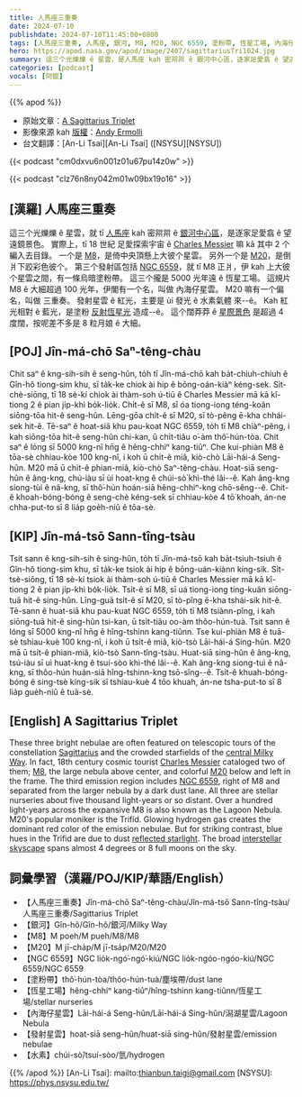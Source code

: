 ```yaml
---
title: 人馬座三重奏
date: 2024-07-10
publishdate: 2024-07-10T11:45:00+0800
tags: [人馬座三重奏, 人馬座, 銀河, M8, M20, NGC 6559, 塗粉帶, 恆星工場, 內海仔星雲, 發射星雲, 水素]
hero: https://apod.nasa.gov/apod/image/2407/sagittariusTri1024.jpg
summary: 這三个光爍爍 ê 星雲，是人馬座 kah 密喌喌 ê 銀河中心區，逐家足愛翕 ê 望遠鏡景色。
categories: [podcast]
vocals: [阿錕]
---
```


{{% apod %}}

- 原始文章：[A Sagittarius Triplet](https://apod.nasa.gov/apod/ap240710.html)
- 影像來源 kah [版權][copyright]：[Andy Ermolli](https://www.instagram.com/andyermolli/)
- 台文翻譯：[An-Li Tsai][An-Li Tsai] ([NSYSU][NSYSU])

{{< podcast "cm0dxvu6n001z01u67pu14z0w" >}}

{{< podcast "clz76n8ny042m01w09bx19o16" >}}

## [漢羅] 人馬座三重奏
這三个光爍爍 ê 星雲，就 tī [人馬座][Sagittarius] kah 密喌喌 ê [銀河中心區][central Milky Way]，是逐家足愛翕 ê 望遠鏡景色。
實際上，tī 18 世紀 足愛探索宇宙 ê [Charles Messier][Charles Messier] 嘛 kā 其中 2 个編入去目錄。
一个是 [M8][M8]，是倚中央頂懸上大彼个星雲。
另外一个是 [M20][M20]，是倒爿下跤彩色彼个。
第三个發射區包括 [NGC 6559][NGC 6559]，就 tī M8 正爿，伊 kah 上大彼个星雲之間，有一條烏暗塗粉帶。
這三个攏是 5000 光年遠 ê 恆星工場。
這規片 M8 ê 大細超過 100 光年，伊閣有一个名，叫做 內海仔星雲。
M20 嘛有一个偏名，叫做 三重奏。
發射星雲 ê 紅光，主要是 ùi 發光 ê 水素氣體 來--ê。
Kah 紅光相對 ê 藍光，是塗粉 [反射恆星光][reflected starlight] 造成--ê。
這个闊莽莽 ê [星際景色][interstellar skyscape] 是超過 4 度闊，按呢差不多是 8 粒月娘 ê 大細。

## [POJ] Jîn-má-chō Saⁿ-têng-chàu
Chit saⁿ ê kng-sih-sih ê seng-hûn, to̍h tī Jîn-má-chō kah ba̍t-chiuh-chiuh ê Gîn-hô tiong-sim khu, sī ta̍k-ke chiok ài hip ê bōng-oán-kiàⁿ kéng-sek.
Si̍t-chè-siōng, tī 18 sè-kí chiok ài thàm-soh ú-tiū ê Charles Messier mā kā kî-tiong 2 ê pian ji̍p-khì bo̍k-lio̍k.
Chi̍t-ê sī M8, sī óa tiong-iong téng-koân siōng-tōa hit-ê seng-hûn.
Lēng-gōa chi̍t-ê sī M20, sī tò-pêng ē-kha chhái-sek hit-ê.
Tē-saⁿ ê hoat-siā khu pau-koat NGC 6559, to̍h tī M8 chiàⁿ-pêng, i kah siōng-tōa hit-ê seng-hûn chi-kan, ū chi̍t-tiâu o͘-àm thô͘-hún-tòa.
Chit saⁿ ê lóng sī 5000 kng-nî hn̄g ê hêng-chhiⁿ kang-tiûⁿ.
Che kui-phiàn M8 ê tōa-sè chhiau-kòe 100 kng-nî, i koh ū chi̍t-ê miâ, kiò-chò Lāi-hái-á Seng-hûn.
M20 mā ū chi̍t-ê phian-miâ, kiò-chò Saⁿ-têng-chàu.
Hoat-siā seng-hûn ê âng-kng, chú-iàu sī ùi hoat-kng ê chúi-sò͘ khì-thé lâi--ê.
Kah âng-kng siong-tùi ê nâ-kng, sī thô͘-hún hoán-siā hêng-chhiⁿ-kng chō-sêng--ê.
Chit-ê khoah-bóng-bóng ê seng-chè kéng-sek sī chhiau-kòe 4 tō͘ khoah, án-ne chha-put-to sī 8 lia̍p goe̍h-niû ê tōa-sè.

## [KIP] Jîn-má-tsō Sann-tîng-tsàu
Tsit sann ê kng-sih-sih ê sing-hûn, to̍h tī Jîn-má-tsō kah ba̍t-tsiuh-tsiuh ê Gîn-hô tiong-sim khu, sī ta̍k-ke tsiok ài hip ê bōng-uán-kiànn kíng-sik.
Si̍t-tsè-siōng, tī 18 sè-kí tsiok ài thàm-soh ú-tiū ê Charles Messier mā kā kî-tiong 2 ê pian ji̍p-khì bo̍k-lio̍k.
Tsi̍t-ê sī M8, sī uá tiong-iong tíng-kuân siōng-tuā hit-ê sing-hûn.
Līng-guā tsi̍t-ê sī M20, sī tò-pîng ē-kha tshái-sik hit-ê.
Tē-sann ê huat-siā khu pau-kuat NGC 6559, to̍h tī M8 tsiànn-pîng, i kah siōng-tuā hit-ê sing-hûn tsi-kan, ū tsi̍t-tiâu oo-àm thôo-hún-tuà.
Tsit sann ê lóng sī 5000 kng-nî hn̄g ê hîng-tshinn kang-tiûnn.
Tse kui-phiàn M8 ê tuā-sè tshiau-kuè 100 kng-nî, i koh ū tsi̍t-ê miâ, kiò-tsò Lāi-hái-á Sing-hûn.
M20 mā ū tsi̍t-ê phian-miâ, kiò-tsò Sann-tîng-tsàu.
Huat-siā sing-hûn ê âng-kng, tsú-iàu sī uì huat-kng ê tsuí-sòo khì-thé lâi--ê.
Kah âng-kng siong-tuì ê nâ-kng, sī thôo-hún huán-siā hîng-tshinn-kng tsō-sîng--ê.
Tsit-ê khuah-bóng-bóng ê sing-tsè kíng-sik sī tshiau-kuè 4 tōo khuah, án-ne tsha-put-to sī 8 lia̍p gue̍h-niû ê tuā-sè.

## [English] A Sagittarius Triplet
These three bright nebulae are often featured on telescopic tours of the constellation [Sagittarius][Sagittarius] and the crowded starfields of the [central Milky Way][central Milky Way].
In fact, 18th century cosmic tourist [Charles Messier][Charles Messier] cataloged two of them; [M8][M8], the large nebula above center, and colorful [M20][M20] below and left in the frame.
The third emission region includes [NGC 6559][NGC 6559], right of M8 and separated from the larger nebula by a dark dust lane.
All three are stellar nurseries about five thousand light-years or so distant.
Over a hundred light-years across the expansive M8 is also known as the Lagoon Nebula.
M20's popular moniker is the Trifid.
Glowing hydrogen gas creates the dominant red color of the emission nebulae.
But for striking contrast, blue hues in the Trifid are due to dust [reflected starlight][reflected starlight].
The broad [interstellar skyscape][interstellar skyscape] spans almost 4 degrees or 8 full moons on the sky.

## 詞彙學習（漢羅/POJ/KIP/華語/English）
- 【人馬座三重奏】Jîn-má-chō Saⁿ-têng-chàu/Jîn-má-tsō Sann-tîng-tsàu/人馬座三重奏/Sagittarius Triplet
- 【銀河】Gîn-hô/Gîn-hô/銀河/Milky Way
- 【M8】M poeh/M pueh/M8/M8
- 【M20】M jī-cha̍p/M jī-tsa̍p/M20/M20
- 【NGC 6559】NGC lio̍k-ngó͘-ngó͘-kiú/NGC lio̍k-ngóo-ngóo-kiú/NGC 6559/NGC 6559
- 【塗粉帶】thô͘-hún-tòa/thôo-hún-tuà/塵埃帶/dust lane
- 【恆星工場】hêng-chhiⁿ kang-tiûⁿ/hîng-tshinn kang-tiûnn/恆星工場/stellar nurseries
- 【內海仔星雲】Lāi-hái-á Seng-hûn/Lāi-hái-á Sing-hûn/潟湖星雲/Lagoon Nebula
- 【發射星雲】hoat-siā seng-hûn/huat-siā sing-hûn/發射星雲/emission nebulae
- 【水素】chúi-sò͘/tsuí-sòo/氫/hydrogen

{{% /apod %}}
[An-Li Tsai]: mailto:thianbun.taigi@gmail.com
[NSYSU]: https://phys.nsysu.edu.tw/

[copyright]: https://apod.nasa.gov/apod/fap/lib/about_apod.html#srapply
[License3]: https://creativecommons.org/licenses/by/3.0/
[License2]:https://creativecommons.org/licenses/by-nc-nd/2.0/

[Sagittarius]:http://www.hawastsoc.org/deepsky/sgr/index.html
[central Milky Way]:https://apod.nasa.gov/apod/ap161110.html
[Charles Messier]:https://www.nasa.gov/content/explore-the-night-sky-hubble-s-messier-catalog-bio
[M8]:https://apod.nasa.gov/apod/ap160909.html
[M20]:https://apod.nasa.gov/apod/ap170628.html
[NGC 6559]:https://apod.nasa.gov/apod/ap040629.html
[reflected starlight]:https://apod.nasa.gov/apod/ap011228.html
[interstellar skyscape]:https://www.instagram.com/andyermolli/p/C9GnqlvJCc5/

